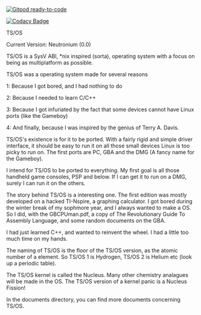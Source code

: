[![Gitpod ready-to-code](https://img.shields.io/badge/Gitpod-ready--to--code-blue?logo=gitpod)](https://gitpod.io/#https://github.com/tsuki-superior/tsos-nucleus)

[![Codacy Badge](https://app.codacy.com/project/badge/Grade/e7822fe3509d493e818a56e7ec8d53d6)](https://www.codacy.com/gh/tsuki-superior/tsos-nucleus/dashboard?utm_source=github.com&amp;utm_medium=referral&amp;utm_content=tsuki-superior/tsos-nucleus&amp;utm_campaign=Badge_Grade)

TS/OS

Current Version: Neutronium (0.0)

TS/OS is a SysV ABI, *nix inspired (sorta), operating system with a focus on being as multiplatform as possible. 

TS/OS was a operating system made for several reasons

1: Because I got bored, and I had nothing to do

2: Because I needed to learn C/C++

3: Because I got infuriated by the fact that some devices cannot have Linux ports (like the Gameboy)

4: And finally, because I was inspired by the genius of Terry A. Davis.

TS/OS's existence is for it to be ported. With a fairly rigid and simple driver interface, it should be easy to run it on all those small devices Linux is too picky to run on. The first ports are PC, GBA and the DMG (A fancy name for the Gameboy).

I intend for TS/OS to be ported to everything. My first goal is all those handheld game consoles, PSP and below. If I can get it to run on a DMG, surely I can run it on the others.

The story behind TS/OS is a interesting one. The first edition was mostly developed on a hacked TI-Nspire, a graphing calculator. I got bored during the winter break of my sophmore year, and I always wanted to make a OS. So I did, with the GBCPUman.pdf, a copy of The Revolutionary Guide To Assembly Language, and some random documents on the GBA.

I had just learned C++, and wanted to reinvent the wheel. I had a little too much time on my hands.

The naming of TS/OS is the floor of the TS/OS version, as the atomic number of a element. So TS/OS 1 is Hydrogen, TS/OS 2 is Helium etc (look up a periodic table).

The TS/OS kernel is called the Nucleus. Many other chemistry analagues will be made in the OS. The TS/OS version of a kernel panic is a Nucleus Fission!

In the documents directory, you can find more documents concerning TS/OS.
